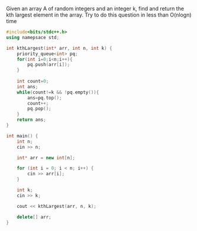 Given an array A of random integers and an integer k, find and return the kth largest element in the array.
Try to do this question in less than O(nlogn) time

```cpp
#include<bits/stdc++.h>
using namepsace std;

int kthLargest(int* arr, int n, int k) {
    priority_queue<int> pq;
    for(int i=0;i<n;i++){
        pq.push(arr[i]);
    }
    
    int count=0;
    int ans;
    while(count!=k && !pq.empty()){
        ans=pq.top();
        count++;
        pq.pop();
    }
    return ans;
}

int main() {
    int n;
    cin >> n;

    int* arr = new int[n];

    for (int i = 0; i < n; i++) {
        cin >> arr[i];
    }

    int k;
    cin >> k;

    cout << kthLargest(arr, n, k);

    delete[] arr;
}
```
